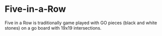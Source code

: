# Five-in-a-Row
Five in a Row is traditionally game played with GO pieces (black and white stones) on a go board with 19x19 intersections.
